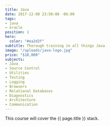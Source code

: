 ```yaml
---
title: Java
date: 2017-12-08 23:50:00 -06:00
tags:
- java
- oracle
position: 1
hero:
  color: "#ea2d2f"
subtitle: Thorough training in all things Java
image: "/uploads/java-logo.jpg"
price: "$10,000"
subjects:
- Java
- Source Control
- Utilities
- Testing
- Logging
- Browsers
- Relational Databases
- Diagnostics
- Architecture
- Communication
---
```


This course will cover the {{ page.title }} stack.